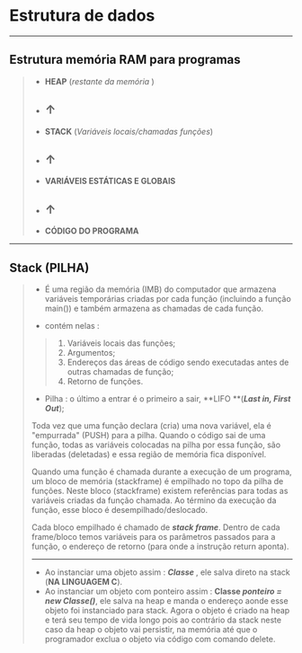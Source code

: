# Estrutura de dados

----

## Estrutura memória RAM para programas

> - **HEAP** (*restante da memória* )
>
> - ## ↑
>
> - **STACK** (*Variáveis locais/chamadas funções*)
>
> - ## ↑
>
> - **VARIÁVEIS ESTÁTICAS E GLOBAIS**
>
> - ## ↑
>
> - **CÓDIGO DO PROGRAMA**

-----

## Stack (PILHA)

> - É uma região da memória (IMB) do computador que armazena variáveis  temporárias criadas por cada função (incluindo a função main()) e também armazena as chamadas de cada função.
>
> - contém nelas :
>
> > 1.  Variáveis locais das funções;
> > 2. Argumentos;
> > 3. Endereços das áreas de código sendo executadas antes de outras chamadas de função;
> > 4. Retorno de funções.
>
> - Pilha : o último a entrar é o primeiro a sair, **LIFO **(***Last in, First Out***);
>
> Toda vez que uma função declara (cria) uma nova variável, ela é "empurrada" (PUSH) para a pilha. Quando o código sai de uma função, todas as variáveis colocadas na pilha por essa função, são liberadas (deletadas) e essa região de memória fica disponível.
>
> Quando uma função é chamada durante a execução de um programa, um bloco de memória (stackframe) é empilhado no topo da pilha de funções. Neste bloco (stackframe) existem referências para todas as variáveis criadas da função chamada. Ao término da execução da função, esse bloco é desempilhado/deslocado.
>
> Cada bloco empilhado é chamado de ***stack frame***. Dentro de cada frame/bloco temos variáveis para os parâmetros passados para a função, o endereço de retorno (para onde a instrução return aponta).
>
> ----
>
> - Ao instanciar uma objeto assim : ***Classe <Objeto>***,  ele salva direto na stack (**NA LINGUAGEM C**).
> - Ao instanciar um objeto com ponteiro assim : **Classe *ponteiro = new Classe()***, ele salva na heap e manda o endereço aonde esse objeto foi instanciado para stack. Agora o objeto é criado na heap e terá seu tempo de vida longo pois ao contrário da stack neste caso da heap o objeto vai persistir, na memória até que o programador exclua o objeto via código com comando delete.
>
> 